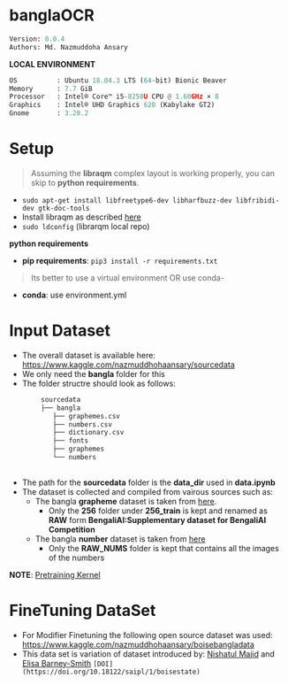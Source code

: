 # banglaOCR

```python
Version: 0.0.4     
Authors: Md. Nazmuddoha Ansary 
```

**LOCAL ENVIRONMENT**  
```python
OS          : Ubuntu 18.04.3 LTS (64-bit) Bionic Beaver        
Memory      : 7.7 GiB  
Processor   : Intel® Core™ i5-8250U CPU @ 1.60GHz × 8    
Graphics    : Intel® UHD Graphics 620 (Kabylake GT2)  
Gnome       : 3.28.2  
```
# Setup
>Assuming the **libraqm** complex layout is working properly, you can skip to **python requirements**. 
*  ```sudo apt-get install libfreetype6-dev libharfbuzz-dev libfribidi-dev gtk-doc-tools```
* Install libraqm as described [here](https://github.com/HOST-Oman/libraqm)
* ```sudo ldconfig``` (librarqm local repo)

**python requirements**
* **pip requirements**: ```pip3 install -r requirements.txt``` 
> Its better to use a virtual environment 
OR use conda-
* **conda**: use environment.yml

# Input Dataset
* The overall dataset is available here: https://www.kaggle.com/nazmuddhohaansary/sourcedata
* We only need the **bangla** folder for this
* The folder structre should look as follows:

```python
        sourcedata
        ├── bangla
           ├── graphemes.csv
           ├── numbers.csv
           ├── dictionary.csv
           ├── fonts
           ├── graphemes
           └── numbers
            
```
* The path for the **sourcedata** folder is the **data_dir** used in **data.ipynb**
* The dataset is collected and compiled from vairous sources such as:
    * The bangla **grapheme** dataset is taken from [here](https://www.kaggle.com/pestipeti/bengali-quick-eda/#data). 
        * Only the **256** folder under **256_train** is kept and renamed as **RAW** form **BengaliAI:Supplementary dataset for BengaliAI Competition**
    * The bangla **number** dataset is taken from [here](https://www.kaggle.com/nazmuddhohaansary/banglasymbols) 
        * Only the **RAW_NUMS** folder is kept that contains all the images of the numbers

**NOTE**: [Pretraining Kernel](https://www.kaggle.com/nazmuddhohaansary/image-to-font)

# FineTuning DataSet

* For Modifier Finetuning the following open source dataset was used: https://www.kaggle.com/nazmuddhohaansary/boisebangladata
* This data set is variation of dataset introduced by:
[Nishatul Majid](https://orcid.org/0000-0001-5445-5252) and [Elisa Barney-Smith](https://orcid.org/0000-0003-2039-3844)
```[DOI](https://doi.org/10.18122/saipl/1/boisestate)```
